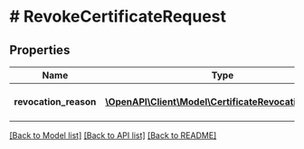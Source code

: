 # # RevokeCertificateRequest

## Properties

Name | Type | Description | Notes
------------ | ------------- | ------------- | -------------
**revocation_reason** | [**\OpenAPI\Client\Model\CertificateRevocationReason**](CertificateRevocationReason.md) | Powód unieważnienia certyfikatu.  | Wartość | Opis |  | --- | --- |  | Unspecified | Nieokreślony. |  | Superseded | Certyfikat został zastąpiony przez inny. |  | KeyCompromise | Klucz prywatny powiązany z certyfikatem został skompromitowany. | | [optional]

[[Back to Model list]](../../README.md#models) [[Back to API list]](../../README.md#endpoints) [[Back to README]](../../README.md)
